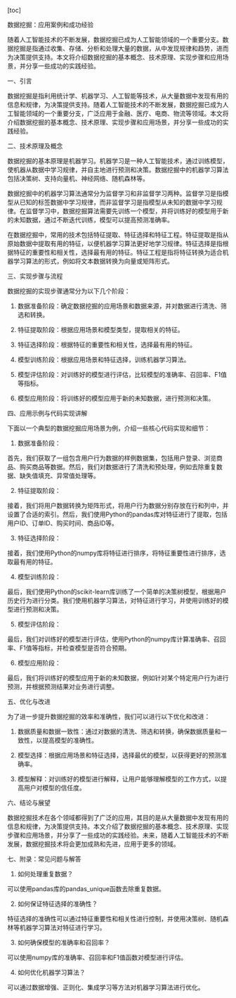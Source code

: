 
[toc]                    
                
                
数据挖掘：应用案例和成功经验

随着人工智能技术的不断发展，数据挖掘已成为人工智能领域的一个重要分支。数据挖掘是指通过收集、存储、分析和处理大量的数据，从中发现规律和趋势，进而为决策提供支持。本文将介绍数据挖掘的基本概念、技术原理、实现步骤和应用场景，并分享一些成功的实践经验。

一、引言

数据挖掘是指利用统计学、机器学习、人工智能等技术，从大量数据中发现有用的信息和规律，为决策提供支持。随着人工智能技术的不断发展，数据挖掘已成为人工智能领域的一个重要分支，广泛应用于金融、医疗、电商、物流等领域。本文将介绍数据挖掘的基本概念、技术原理、实现步骤和应用场景，并分享一些成功的实践经验。

二、技术原理及概念

数据挖掘的基本原理是机器学习。机器学习是一种人工智能技术，通过训练模型，使机器从数据中学习规律，并自主地进行预测和决策。数据挖掘中的机器学习算法包括决策树、支持向量机、神经网络、随机森林等。

数据挖掘中的机器学习算法通常分为监督学习和非监督学习两种。监督学习是指模型从已知的标签数据中学习规律，而非监督学习是指模型从未知的数据中学习规律。在监督学习中，数据挖掘算法需要先训练一个模型，并将训练好的模型用于新的未知数据，通过不断迭代训练，模型可以提高预测准确率。

在数据挖掘中，常用的技术包括特征提取、特征选择和特征工程。特征提取是指从原始数据中提取有用的特征，以便机器学习算法更好地学习规律。特征选择是指根据特征的重要性和相关性，选择最有用的特征。特征工程是指将特征转换为适合机器学习算法的形式，例如将文本数据转换为向量或矩阵形式。

三、实现步骤与流程

数据挖掘的实现步骤通常分为以下几个阶段：

1. 数据准备阶段：确定数据挖掘的应用场景和数据来源，并对数据进行清洗、筛选和转换。

2. 特征提取阶段：根据应用场景和模型类型，提取相关的特征。

3. 特征选择阶段：根据特征的重要性和相关性，选择最有用的特征。

4. 模型训练阶段：根据应用场景和特征选择，训练机器学习算法。

5. 模型评估阶段：对训练好的模型进行评估，比较模型的准确率、召回率、F1值等指标。

6. 模型应用阶段：将训练好的模型应用于新的未知数据，进行预测和决策。

四、应用示例与代码实现讲解

下面以一个典型的数据挖掘应用场景为例，介绍一些核心代码实现和细节：

1. 数据准备阶段：

首先，我们获取了一组包含用户行为数据的样例数据集，包括用户登录、浏览商品、购买商品等数据。然后，我们对数据进行了清洗和预处理，例如去除重复数据、缺失值填充、异常值处理等。

2. 特征提取阶段：

接着，我们将用户数据转换为矩阵形式，将用户行为数据分别存放在行和列中，并设置了合适的索引。然后，我们使用Python的pandas库对特征进行了提取，包括用户ID、订单ID、购买时间、商品ID等。

3. 特征选择阶段：

接着，我们使用Python的numpy库将特征进行排序，将特征重要性进行排序，选取最有用的特征。

4. 模型训练阶段：

最后，我们使用Python的scikit-learn库训练了一个简单的决策树模型，根据用户历史行为进行分类。我们使用机器学习算法，对特征进行学习，并使用训练好的模型进行预测和决策。

5. 模型评估阶段：

最后，我们对训练好的模型进行评估，使用Python的numpy库计算准确率、召回率、F1值等指标，并检查模型是否符合预期。

6. 模型应用阶段：

最后，我们将训练好的模型应用于新的未知数据，例如针对某个特定用户行为进行预测，并根据预测结果对业务进行调整。

五、优化与改进

为了进一步提升数据挖掘的效率和准确性，我们可以进行以下优化和改进：

1. 数据质量和数据一致性：通过对数据的清洗、筛选和转换，确保数据质量和一致性，以提高模型的准确性。

2. 模型选择：根据应用场景和特征选择，选择最优的模型，以获得更好的预测准确率。

3. 模型解释：对训练好的模型进行解释，让用户能够理解模型的工作方式，以提高用户对模型的信任度。

六、结论与展望

数据挖掘技术在各个领域都得到了广泛的应用，其目的是从大量数据中发现有用的信息和规律，为决策提供支持。本文介绍了数据挖掘的基本概念、技术原理、实现步骤和应用场景，并分享了一些成功的实践经验。未来，随着人工智能技术的不断发展，数据挖掘技术将会更加成熟和先进，应用于更多的领域。

七、附录：常见问题与解答

1. 如何处理重复数据？

可以使用pandas库的pandas\_unique函数去除重复数据。

2. 如何保证特征选择的准确性？

特征选择的准确性可以通过特征重要性和相关性进行控制，并使用决策树、随机森林等机器学习算法对特征进行学习。

3. 如何确保模型的准确率和召回率？

可以使用numpy库的准确率、召回率和F1值函数对模型进行评估。

4. 如何优化机器学习算法？

可以通过数据增强、正则化、集成学习等方法对机器学习算法进行优化。

